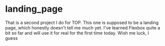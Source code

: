 # landing_page
That is a second project I do for TOP. This one is supposed to be a landing page, which honestly doesn't tell me much yet. I've learned Flexbox quite a bit so far and will use it for real for the first time today. Wish me luck, I guess